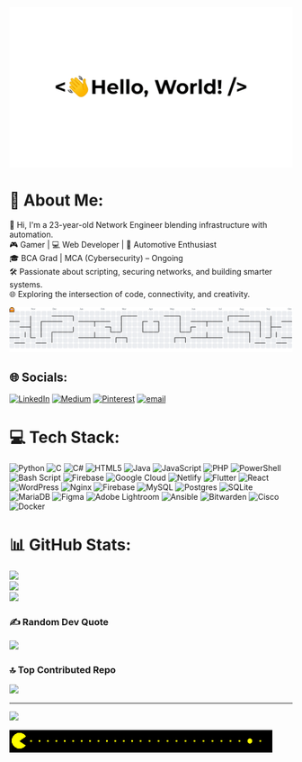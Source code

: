 <p align="center">
  <img src="https://github.com/hyprblaze/hyprblaze/blob/main/GIF/HelloWorldGIF.gif" width="900"/>
</p>

# 💫 About Me:
👋 Hi, I'm a 23-year-old Network Engineer blending infrastructure with automation.<br>🎮 Gamer | 💻 Web Developer | 🚗 Automotive Enthusiast<br>🎓 BCA Grad | MCA (Cybersecurity) – Ongoing<br>🛠️ Passionate about scripting, securing networks, and building smarter systems.<br>🌐 Exploring the intersection of code, connectivity, and creativity.

<!-- Contribution calandar pacman -->
<picture>
  <source media="(prefers-color-scheme: dark)" srcset="https://raw.githubusercontent.com/hyprblaze/hyprblaze/output/pacman-contribution-graph-dark.svg">
  <source media="(prefers-color-scheme: light)" srcset="https://raw.githubusercontent.com/hyprblaze/hyprblaze/output/pacman-contribution-graph.svg">
  <img alt="pacman contribution graph" src="https://raw.githubusercontent.com/hyprblaze/hyprblaze/output/pacman-contribution-graph.svg">
</picture>


## 🌐 Socials:
[![LinkedIn](https://img.shields.io/badge/LinkedIn-%230077B5.svg?logo=linkedin&logoColor=white)](https://linkedin.com/in/neehaarchandran) [![Medium](https://img.shields.io/badge/Medium-12100E?logo=medium&logoColor=white)](https://medium.com/@hyprblaze) [![Pinterest](https://img.shields.io/badge/Pinterest-%23E60023.svg?logo=Pinterest&logoColor=white)](https://pinterest.com/hyprblaze) [![email](https://img.shields.io/badge/Email-D14836?logo=gmail&logoColor=white)](mailto:neehaar1713@gmail.com) 

# 💻 Tech Stack:
![Python](https://img.shields.io/badge/python-3670A0?style=for-the-badge&logo=python&logoColor=ffdd54) ![C](https://img.shields.io/badge/c-%2300599C.svg?style=for-the-badge&logo=c&logoColor=white) ![C#](https://img.shields.io/badge/c%23-%23239120.svg?style=for-the-badge&logo=csharp&logoColor=white) ![HTML5](https://img.shields.io/badge/html5-%23E34F26.svg?style=for-the-badge&logo=html5&logoColor=white) ![Java](https://img.shields.io/badge/java-%23ED8B00.svg?style=for-the-badge&logo=openjdk&logoColor=white) ![JavaScript](https://img.shields.io/badge/javascript-%23323330.svg?style=for-the-badge&logo=javascript&logoColor=%23F7DF1E) ![PHP](https://img.shields.io/badge/php-%23777BB4.svg?style=for-the-badge&logo=php&logoColor=white) ![PowerShell](https://img.shields.io/badge/PowerShell-%235391FE.svg?style=for-the-badge&logo=powershell&logoColor=white) ![Bash Script](https://img.shields.io/badge/bash_script-%23121011.svg?style=for-the-badge&logo=gnu-bash&logoColor=white) ![Firebase](https://img.shields.io/badge/firebase-%23039BE5.svg?style=for-the-badge&logo=firebase) ![Google Cloud](https://img.shields.io/badge/GoogleCloud-%234285F4.svg?style=for-the-badge&logo=google-cloud&logoColor=white) ![Netlify](https://img.shields.io/badge/netlify-%23000000.svg?style=for-the-badge&logo=netlify&logoColor=#00C7B7) ![Flutter](https://img.shields.io/badge/Flutter-%2302569B.svg?style=for-the-badge&logo=Flutter&logoColor=white) ![React](https://img.shields.io/badge/react-%2320232a.svg?style=for-the-badge&logo=react&logoColor=%2361DAFB) ![WordPress](https://img.shields.io/badge/WordPress-%23117AC9.svg?style=for-the-badge&logo=WordPress&logoColor=white) ![Nginx](https://img.shields.io/badge/nginx-%23009639.svg?style=for-the-badge&logo=nginx&logoColor=white) ![Firebase](https://img.shields.io/badge/firebase-a08021?style=for-the-badge&logo=firebase&logoColor=ffcd34) ![MySQL](https://img.shields.io/badge/mysql-4479A1.svg?style=for-the-badge&logo=mysql&logoColor=white) ![Postgres](https://img.shields.io/badge/postgres-%23316192.svg?style=for-the-badge&logo=postgresql&logoColor=white) ![SQLite](https://img.shields.io/badge/sqlite-%2307405e.svg?style=for-the-badge&logo=sqlite&logoColor=white) ![MariaDB](https://img.shields.io/badge/MariaDB-003545?style=for-the-badge&logo=mariadb&logoColor=white) ![Figma](https://img.shields.io/badge/figma-%23F24E1E.svg?style=for-the-badge&logo=figma&logoColor=white) ![Adobe Lightroom](https://img.shields.io/badge/Adobe%20Lightroom-31A8FF.svg?style=for-the-badge&logo=Adobe%20Lightroom&logoColor=white) ![Ansible](https://img.shields.io/badge/ansible-%231A1918.svg?style=for-the-badge&logo=ansible&logoColor=white) ![Bitwarden](https://img.shields.io/badge/bitwarden-%23175DDC.svg?style=for-the-badge&logo=bitwarden&logoColor=white) ![Cisco](https://img.shields.io/badge/cisco-%23049fd9.svg?style=for-the-badge&logo=cisco&logoColor=black) ![Docker](https://img.shields.io/badge/docker-%230db7ed.svg?style=for-the-badge&logo=docker&logoColor=white)


# 📊 GitHub Stats:
![](https://github-readme-stats.vercel.app/api?username=hyprblaze&theme=tokyonight&hide_border=false&include_all_commits=true&count_private=true)<br/>
![](https://nirzak-streak-stats.vercel.app/?user=hyprblaze&theme=tokyonight&hide_border=false)<br/>
![](https://github-readme-stats.vercel.app/api/top-langs/?username=hyprblaze&theme=tokyonight&hide_border=false&include_all_commits=true&count_private=true&layout=compact)

### ✍️ Random Dev Quote
![](https://quotes-github-readme.vercel.app/api?type=horizontal&theme=tokyonight)

### 🔝 Top Contributed Repo
![](https://github-contributor-stats.vercel.app/api?username=hyprblaze&limit=5&theme=dark&combine_all_yearly_contributions=true)

---
[![](https://visitcount.itsvg.in/api?id=hyprblaze&icon=0&color=0)](https://visitcount.itsvg.in)

![](https://github.com/hyprblaze/hyprblaze/blob/main/GIF/PacmanGIF.gif)
<!-- End -->
